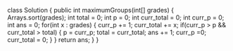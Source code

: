 class Solution {
public int maximumGroups(int[] grades) {
Arrays.sort(grades);
int total = 0;
int p = 0;
int curr_total = 0;
int curr_p = 0;
int ans = 0;
for(int x : grades)
{
curr_p += 1;
curr_total += x;
if(curr_p > p && curr_total > total)
{
p = curr_p;
total = curr_total;
ans += 1;
curr_p =0;
curr_total = 0;
}
}
return ans;
}
}